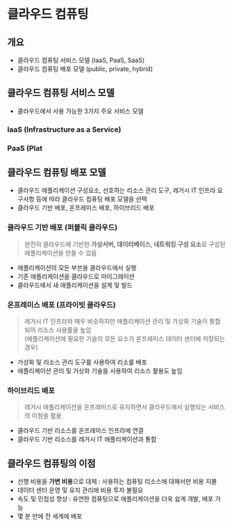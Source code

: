 # 클라우드 컴퓨팅
## 개요
- 클라우드 컴퓨팅 서비스 모델 (IaaS, PaaS, SaaS)
- 클라우드 컴퓨팅 배포 모델 (public, private, hybrid)
## 클라우드 컴퓨팅 서비스 모델
- 클라우드에서 사용 가능한 3가지 주요 서비스 모델
### IaaS (Infrastructure as a Service)
### PaaS (Plat
## 클라우드 컴퓨팅 배포 모델
- 클라우드 애플리케이션 구성요소, 선호하는 리소스 관리 도구, 레거시 IT 인프라 요구사항 등에 따라 클라우드 컴퓨팅 배포 모델을 선택
- 클라우드 기반 배포, 온프레미스 배포, 하이브리드 배포

### 클라우드 기반 배포 (퍼블릭 클라우드)
> 완전히 클라우드에 기반한 **가상서버, 데이터베이스, 네트워킹 구성 요소**로 구성된 애플리케이션을 만들 수 있음
- 애플리케이션의 모든 부븐을 클라우드에서 실행
- 기존 애플리케이션을 클라우드로 마이그레이션
- 클라우드에서 새 애플리케이션을 설계 및 빌드

### 온프레미스 배포 (프라이빗 클라우드)
> 레거시 IT 인프라와 매우 비슷하지만 애플리케이션 관리 및 가상화 기술이 통합되어 리소스 사용률을 높임  
> (애플리케이션에 필요한 기술의 모든 요소가 온프레미스 데이터 센터에 저장되는 경우)
- 가상화 및 리소스 관리 도구를 사용하여 리소를 배포
- 애플리케이션 관리 및 가상화 기술을 사용하여 리소스 활용도 높임

### 하이브리드 배포
> 레거시 애플리케이션을 온프레미스로 유지하면서 클라우드에서 실행되는 서비스의 이점을 활용
- 클라우드 기반 리소스를 온프레미스 인프라에 연결
- 클라우드 기반 리소스를 레거시 IT 애플리케이션과 통합

## 클라우드 컴퓨팅의 이점
- 선행 비용을 **가변 비용**으로 대체 : 사용하는 컴퓨팅 리소스에 대해서만 비용 지불
- 데이터 센터 운영 및 유지 관리에 비용 투자 불필요
- 속도 및 민첩성 향상 : 유연한 컴퓨팅으로 애플리케이션을 더욱 쉽게 개발, 배포 가능
- 몇 분 만에 전 세계에 배포
